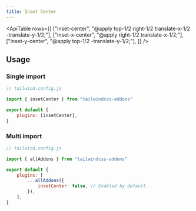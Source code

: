 ```yaml
---
title: Inset Center
---
```


<script>
    import ApiTable from "$lib/components/ApiTable.svelte"
</script>

<!-- prettier-ignore -->
<ApiTable
    rows={[
        ["inset-center", "@apply top-1/2 right-1/2 translate-x-1/2 -translate-y-1/2;"],
        ["inset-x-center", "@apply right-1/2 translate-x-1/2;"],
        ["inset-y-center", "@apply top-1/2 -translate-y-1/2;"],
    ]}
/>

## Usage

### Single import

```js
// tailwind.config.js

import { insetCenter } from "tailwindcss-addons"

export default {
    plugins: [insetCenter],
}
```

### Multi import

```js
// tailwind.config.js

import { allAddons } from "tailwindcss-addons"

export default {
    plugins: [
        ...allAddons({
            insetCenter: false, // Enabled by default.
        }),
    ],
}
```
